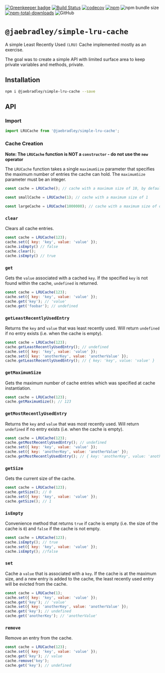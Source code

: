[![Greenkeeper badge](https://badges.greenkeeper.io/jaebradley/@jaebradley/simple-lru-cache.svg)](https://greenkeeper.io/)
[![Build Status](https://travis-ci.org/jaebradley/@jaebradley/simple-lru-cache.svg?branch=master)](https://travis-ci.org/jaebradley/@jaebradley/simple-lru-cache)
[![codecov](https://codecov.io/gh/jaebradley/@jaebradley/simple-lru-cache/branch/master/graph/badge.svg)](https://codecov.io/gh/jaebradley/@jaebradley/simple-lru-cache)
[![npm](https://img.shields.io/npm/v/@jaebradley/simple-lru-cache.svg)](https://www.npmjs.com/package/@jaebradley/simple-lru-cache)
![npm bundle size](https://img.shields.io/bundlephobia/minzip/@jaebradley/simple-lru-cache)
[![npm-total-downloads](https://img.shields.io/npm/dt/@jaebradley/simple-lru-cache.svg)](https://www.npmjs.com/package/@jaebradley/simple-lru-cache)
![GitHub](https://img.shields.io/github/license/jaebradley/@jaebradley/simple-lru-cache)

# `@jaebradley/simple-lru-cache`

A simple Least Recently Used `(LRU)` Cache implemented mostly as an exercise.

The goal was to create a simple API with limited surface area to keep private variables and methods, private.

## Installation

```bash
npm i @jaebradley/simple-lru-cache --save
```

## API

### Import

```javascript
import LRUCache from '@jaebradley/simple-lru-cache';
```

### Cache Creation

**Note: The `LRUCache` function is NOT a `constructor` - do not use the `new` operator**

The `LRUCache` function takes a single `maximumSize` parameter that specifies the maximum number of entries the cache can hold. The `maximumSize` parameter must be an integer.

```javascript
const cache = LRUCache(); // cache with a maximum size of 10, by default

const smallCache = LRUCache(1); // cache with a maximum size of 1

const largeCache = LRUCache(1000000); // cache with a maximum size of one million
```

### `clear`

Clears all cache entries.

```javascript
const cache = LRUCache(123);
cache.set({ key: 'key', value: 'value' });
cache.isEmpty() // false
cache.clear();
cache.isEmpty() // true
```

### `get`

Gets the `value` associated with a cached `key`. If the specified `key` is not found within the cache, `undefined` is returned.

```javascript
const cache = LRUCache(123);
cache.set({ key: 'key', value: 'value' });
cache.get('key'); // 'value'
cache.get('foobar'); // undefined
```

### `getLeastRecentlyUsedEntry`

Returns the `key` and `value` that was least recently used. Will return `undefined` if no entry exists (i.e. when the cache is empty).

```javascript
const cache = LRUCache(123);
cache.getLeastRecentlyUsedEntry(); // undefined
cache.set({ key: 'key', value: 'value' });
cache.set({ key: 'anotherKey', value: 'anotherValue' });
cache.getLeastRecentlyUsedEntry(); // { key: 'key', value: 'value' }
```

### `getMaximumSize`

Gets the maximum number of cache entries which was specified at cache instantiation.

```javascript
const cache = LRUCache(123);
cache.getMaximumSize(); // 123
```

### `getMostRecentlyUsedEntry`

Returns the `key` and `value` that was most recently used. Will return `undefined` if no entry exists (i.e. when the cache is empty).

```javascript
const cache = LRUCache(123);
cache.getMostRecentlyUsedEntry(); // undefined
cache.set({ key: 'key', value: 'value' });
cache.set({ key: 'anotherKey', value: 'anotherValue' });
cache.getMostRecentlyUsedEntry(); // { key: 'anotherKey', value: 'anotherValue' }
```

### `getSize`

Gets the current size of the cache.

```javascript
const cache = LRUCache(123);
cache.getSize(); // 0
cache.set({ key: 'key', value: 'value' });
cache.getSize(); // 1
```

### `isEmpty`

Convenience method that returns `true` if cache is empty (i.e. the size of the cache is `0`) and `false` if the cache is not empty.

```javascript
const cache = LRUCache(123);
cache.isEmpty(); // true
cache.set({ key: 'key', value: 'value' });
cache.isEmpty(); //false
```

### `set`

Cache a `value` that is associated with a `key`. If the cache is at the maximum size, and a new entry is added to the cache, the least recently used entry will be evicted from the cache.

```javascript
const cache = LRUCache(1);
cache.set({ key: 'key', value: 'value' });
cache.get('key'); // 'value'
cache.set({ key: 'anotherKey', value: 'anotherValue' });
cache.get('key'); // undefined
cache.get('anotherKey'); // 'anotherValue'
```

### `remove`

Remove an entry from the cache.

```javascript
const cache = LRUCache(123);
cache.set({ key: 'key', value: 'value' });
cache.get('key'); // value
cache.remove('key');
cache.get('key'); // undefined
```
